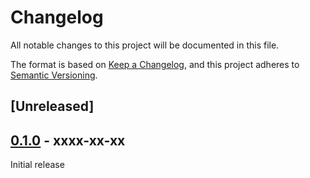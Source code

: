 # Changelog

All notable changes to this project will be documented in this file.

The format is based on [Keep a Changelog](https://keepachangelog.com/en/1.0.0/), and this project adheres
to [Semantic Versioning](https://semver.org/spec/v2.0.0.html).

## [Unreleased]

## [0.1.0] - xxxx-xx-xx

Initial release

[0.1.0]: https://github.com/brotkrueml/code-highlight-twig-extension/releases/tag/v0.1.0
